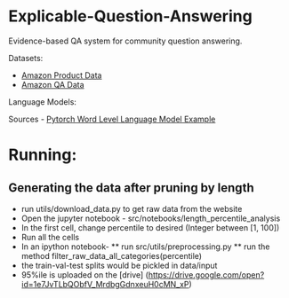 # Explicable-Question-Answering
Evidence-based QA system for community question answering.

Datasets:
* [Amazon Product Data](http://jmcauley.ucsd.edu/data/amazon/)
* [Amazon QA Data](http://jmcauley.ucsd.edu/data/amazon/qa/)


Language Models:

Sources - [Pytorch Word Level Language Model Example](https://github.com/pytorch/examples/tree/master/word_language_model)

# Running:
## Generating the data after pruning by length
* run utils/download\_data.py to get raw data from the website
* Open the jupyter notebook - src/notebooks/length\_percentile\_analysis
* In the first cell, change percentile to desired (Integer between [1, 100])
* Run all the cells
* In an ipython notebook- 
** run src/utils/preprocessing.py 
** run the method filter\_raw\_data\_all\_categories(percentile)
* the train-val-test splits would be pickled in data/input
* 95%ile is uploaded on the [drive] (https://drive.google.com/open?id=1e7JvTLbQObfV_MrdbgGdnxeuH0cMN_xP)

